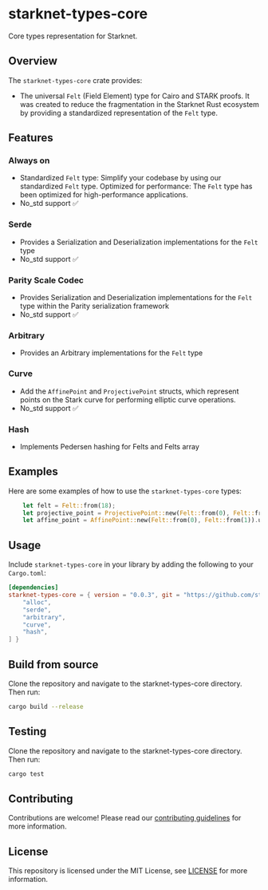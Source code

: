 # starknet-types-core

Core types representation for Starknet.

## Overview

The `starknet-types-core` crate provides:
* The universal `Felt` (Field Element) type for Cairo and STARK proofs. It was created to reduce the fragmentation in the Starknet Rust ecosystem by providing a standardized representation of the `Felt` type.

## Features

### Always on
- Standardized `Felt` type: Simplify your codebase by using our standardized `Felt` type. Optimized for performance: The `Felt` type has been optimized for high-performance applications.
- No_std support ✅

### Serde
- Provides a Serialization and Deserialization implementations for the `Felt` type
- No_std support ✅

### Parity Scale Codec
- Provides Serialization and Deserialization implementations for the `Felt` type within the Parity serialization framework
- No_std support ✅

### Arbitrary
- Provides an Arbitrary implementations for the `Felt` type

### Curve
- Add the `AffinePoint` and `ProjectivePoint` structs, which represent points on the Stark curve for performing elliptic curve operations.
- No_std support ✅

### Hash
- Implements Pedersen hashing for Felts and Felts array

## Examples

Here are some examples of how to use the `starknet-types-core` types:

```rust
    let felt = Felt::from(18);
    let projective_point = ProjectivePoint::new(Felt::from(0), Felt::from(1), Felt::from(0));
    let affine_point = AffinePoint::new(Felt::from(0), Felt::from(1)).unwrap();
```

## Usage

Include `starknet-types-core` in your library by adding the following to your `Cargo.toml`:

```toml
[dependencies]
starknet-types-core = { version = "0.0.3", git = "https://github.com/starknet-io/types-rs", default-features = false, features = [
    "alloc",
    "serde",
    "arbitrary",
    "curve",
    "hash",
] }
```

## Build from source

Clone the repository and navigate to the starknet-types-core directory. Then run:

```bash
cargo build --release
```

## Testing

Clone the repository and navigate to the starknet-types-core directory. Then run:

```bash
cargo test
```

## Contributing

Contributions are welcome! Please read our [contributing guidelines](CONTRIBUTING.md) for more information.

## License

This repository is licensed under the MIT License, see [LICENSE](https://github.com/starknet-io/types-rs/blob/main/LICENSE) for more information.
